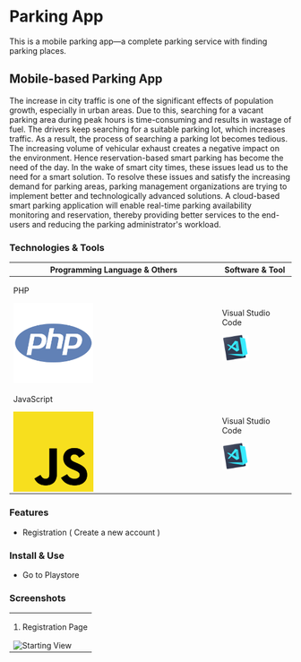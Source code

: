# Parking App
This is a mobile parking app—a complete parking service with finding parking places. 

## Mobile-based Parking App
The increase in city traffic is one of the significant effects of population growth, especially in urban areas. Due to this, searching for a vacant parking area during peak hours is time-consuming and results in wastage of fuel. The drivers keep searching for a suitable parking lot, which increases traffic. As a result, the process of searching a parking lot becomes tedious. The increasing volume of vehicular exhaust creates a  negative impact on the environment. Hence reservation-based smart parking has become the need of the day. In the wake of smart city times, these issues lead us to the need for a smart solution. To resolve these issues and satisfy the increasing demand for parking areas,  parking management organizations are trying to implement better and technologically advanced solutions. A cloud-based smart parking application will enable real-time parking availability monitoring and reservation, thereby providing better services to the end-users and reducing the parking administrator's workload.

### Technologies & Tools

 <table>
    <thead>
        <tr>
            <th> Programming Language & Others</th>
            <th> Software & Tool </th>
        </tr>
    </thead>
    <tbody>
        <tr>
         <td><p> PHP </p><img style="vertical-align:middle" alt="PHP Programming" height"20%" width="40%" src="https://github.com/HafizurRahman111/HafizurRahman111/blob/main/images/php.svg" /></td>
            <td><p> Visual Studio Code </p><img style="vertical-align:middle" alt="Visual Studio Code" height"40%" width="40%" src="https://github.com/HafizurRahman111/HafizurRahman111/blob/main/images/vscode.png" /></td>
        </tr>
          <tr>
         <td><p> JavaScript </p><img style="vertical-align:middle" alt="Javascript" height"20%" width="40%" src="https://github.com/HafizurRahman111/HafizurRahman111/blob/main/images/javascript.svg" />
           </td>
            <td><p> Visual Studio Code </p><img style="vertical-align:middle" alt="Visual Studio Code" height"40%" width="40%" src="https://github.com/HafizurRahman111/HafizurRahman111/blob/main/images/vscode.png" /></td>
        </tr>
    </tbody>
</table>


### Features
 - Registration ( Create a new account )
 
 
### Install & Use
 - Go to Playstore
 
### Screenshots

<table>
        <tr>
          <td><p>1. Registration Page </p><img style="vertical-align:middle" alt="Starting View" src="Screenshots/Screenshot 2020-01-18 12.23.12.png" /></td>
        </tr>
</table>

